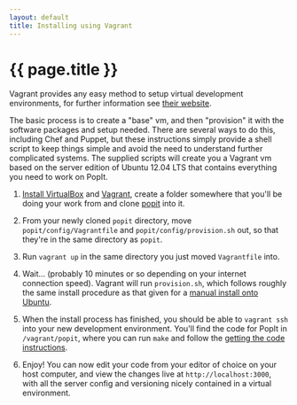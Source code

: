 ```yaml
---
layout: default
title: Installing using Vagrant
---
```


# {{ page.title }}

Vagrant provides any easy method to setup virtual development environments, for further information see [their website](http://www.vagrantup.com).

The basic process is to create a "base" vm, and then "provision" it with the software packages and setup needed. There are several ways to do this, including Chef and Puppet, but these instructions simply provide a shell script to keep things simple and avoid the need to understand further complicated systems. The supplied scripts will create you a Vagrant vm based on the server edition of Ubuntu 12.04 LTS that contains everything you need to work on PopIt.

1. [Install VirtualBox](http://www.virtualbox.org/wiki/Downloads) and [Vagrant](http://downloads.vagrantup.com/), create a folder somewhere that you'll be doing your work from and clone [popit](https://github.com/mysociety/popit) into it.

2. From your newly cloned `popit` directory, move `popit/config/Vagrantfile` and `popit/config/provision.sh` out, so that they're in the same directory as `popit`.

3. Run `vagrant up` in the same directory you just moved `Vagrantfile` into.

4. Wait... (probably 10 minutes or so depending on your internet connection speed). Vagrant will run `provision.sh`, which follows roughly the same install procedure as that given for a [manual install onto Ubuntu](/docs/install/ubuntu/).

5. When the install process has finished, you should be able to `vagrant ssh` into your new development environment. You'll find the code for PopIt in `/vagrant/popit`, where you can run `make` and follow the [getting the code instructions](/docs/install/get-the-code).

6. Enjoy! You can now edit your code from your editor of choice on your host computer, and view the changes live at `http://localhost:3000`, with all the server config and versioning nicely contained in a virtual environment.